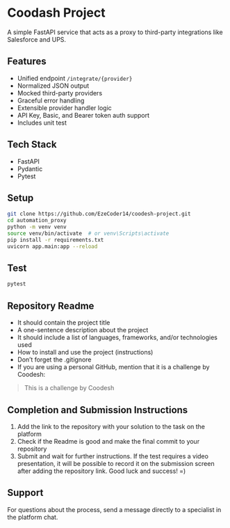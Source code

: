 # Coodash Project

A simple FastAPI service that acts as a proxy to third-party integrations like Salesforce and UPS.

## Features

- Unified endpoint `/integrate/{provider}`
- Normalized JSON output
- Mocked third-party providers
- Graceful error handling
- Extensible provider handler logic
- API Key, Basic, and Bearer token auth support
- Includes unit test

## Tech Stack

- FastAPI
- Pydantic
- Pytest

## Setup

```bash
git clone https://github.com/EzeCoder14/coodesh-project.git
cd automation_proxy
python -m venv venv
source venv/bin/activate  # or venv\Scripts\activate
pip install -r requirements.txt
uvicorn app.main:app --reload
```

## Test
```bash
pytest
```


## Repository Readme

- It should contain the project title
- A one-sentence description about the project
- It should include a list of languages, frameworks, and/or technologies used
- How to install and use the project (instructions)
- Don’t forget the .gitignore
- If you are using a personal GitHub, mention that it is a challenge by Coodesh:

> This is a challenge by Coodesh

## Completion and Submission Instructions
1. Add the link to the repository with your solution to the task on the platform
2. Check if the Readme is good and make the final commit to your repository
3. Submit and wait for further instructions. If the test requires a video presentation, it will be possible to record it on the submission screen after adding the repository link. Good luck and success! =)

## Support

For questions about the process, send a message directly to a specialist in the platform chat.
